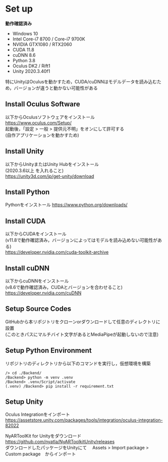 # Set up
**動作確認済み**
* Windows 10
* Intel Core-i7 8700 / Core-i7 9700K
* NVIDIA GTX1080 / RTX2060
* CUDA 11.8
* cuDNN 8.6
* Python 3.8
* Oculus DK2 / Rift1
* Unity 2020.3.40f1

特にUnityはOculusを動かすため，CUDA/cuDNNはモデルデータを読み込むため，バージョンが違うと動かない可能性がある

## Install Oculus Software

以下からOculusソフトウェアをインストール  
https://www.oculus.com/Setup/  
起動後，「設定 > 一般 > 提供元不明」をオンにして許可する  
(自作アプリケーションを動かすため)

## Install Unity

以下からUnityまたはUnity Hubをインストール  
(2020.3.6以上 を入れること)  
https://unity3d.com/jp/get-unity/download


## Install Python

Pythonをインストール
https://www.python.org/downloads/

## Install CUDA

以下からCUDAをインストール  
(v11.8で動作確認済み，バージョンによってはモデルを読み込めない可能性がある)  
https://developer.nvidia.com/cuda-toolkit-archive

## Install cuDNN

以下からcuDNNをインストール  
(v8.6で動作確認済み，CUDAとバージョンを合わせること)  
https://developer.nvidia.com/cuDNN

## Setup Source Codes

GitHubから本リポジトリをクローンorダウンロードして任意のディレクトリに設置  
(このときパスにマルチバイト文字があるとMediaPipeが起動しないので注意)

## Setup Python Environment

リポジトリのディレクトリから以下のコマンドを実行し，仮想環境を構築

    /> cd ./Backend/
    /Backend> python -m venv .venv
    /Backend> .venv/Script/activate
    (.venv) /Backend> pip install -r requirement.txt

## Setup Unity

Oculus Integrationをインポート  
https://assetstore.unity.com/packages/tools/integration/oculus-integration-82022

NyARToolKit for Unityをダウンロード  
https://github.com/nyatla/NyARToolkitUnity/releases  
ダウンロードしたパッケージをUnityにて
　Assets > Import package > Custom package　からインポート


